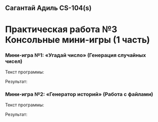 ## Сагантай Адиль CS-104(s) 
# Практическая работа №3 Консольные мини-игры (1 часть)

### Мини-игра №1: «Угадай число» (Генерация случайных чисел)

Текст программы:

Результат:



### Мини-игра №2: «Генератор историй» (Работа с файлами)

Текст программы:

Результат: 



